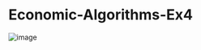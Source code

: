 # Economic-Algorithms-Ex4

![image](https://user-images.githubusercontent.com/58264273/211708098-a49c686b-83c2-47a6-afe5-b3cd49a9d6fe.png)


